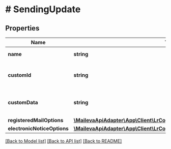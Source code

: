 # # SendingUpdate

## Properties

Name | Type | Description | Notes
------------ | ------------- | ------------- | -------------
**name** | **string** | Nom de l&#39;envoi | [optional]
**customId** | **string** | Identifiant de l&#39;envoi défini par le client | [optional]
**customData** | **string** | Information libre fournie par le client. | [optional]
**registeredMailOptions** | [**\MailevaApiAdapter\App\Client\LrCoproClient\Model\RegisteredMailOptions**](RegisteredMailOptions.md) |  | [optional]
**electronicNoticeOptions** | [**\MailevaApiAdapter\App\Client\LrCoproClient\Model\ElectronicNoticeOptions**](ElectronicNoticeOptions.md) |  | [optional]

[[Back to Model list]](../../README.md#models) [[Back to API list]](../../README.md#endpoints) [[Back to README]](../../README.md)
